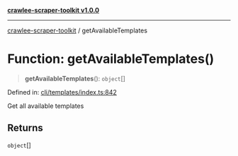[**crawlee-scraper-toolkit v1.0.0**](../README.md)

***

[crawlee-scraper-toolkit](../globals.md) / getAvailableTemplates

# Function: getAvailableTemplates()

> **getAvailableTemplates**(): `object`[]

Defined in: [cli/templates/index.ts:842](https://github.com/devalexanderdaza/crawlee-scraper-toolkit/blob/main/src/cli/templates/index.ts#L842)

Get all available templates

## Returns

`object`[]

